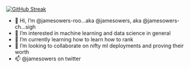 [![GitHub Streak](https://streak-stats.demolab.com?user=jamesowers-roo)](https://git.io/streak-stats)

- 👋 Hi, I’m @jamesowers-roo...aka @jamesowers, aka @jamesowers-ch...sigh
- 👀 I’m interested in machine learning and data science in general
- 🌱 I’m currently learning how to learn how to rank
- 💞️ I’m looking to collaborate on nifty ml deployments and proving their worth
- 📫 @jamesowers on twitter

<!---
jamesowers-roo/jamesowers-roo is a ✨ special ✨ repository because its `README.md` (this file) appears on your GitHub profile.
You can click the Preview link to take a look at your changes.
--->
